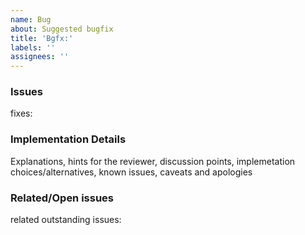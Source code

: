 ```yaml
---
name: Bug
about: Suggested bugfix
title: 'Bgfx:'
labels: ''
assignees: ''
---
```

### Issues
fixes: 

### Implementation Details
Explanations, hints for the reviewer, discussion points, implemetation choices/alternatives, known issues, caveats and apologies

### Related/Open issues
related outstanding issues:
